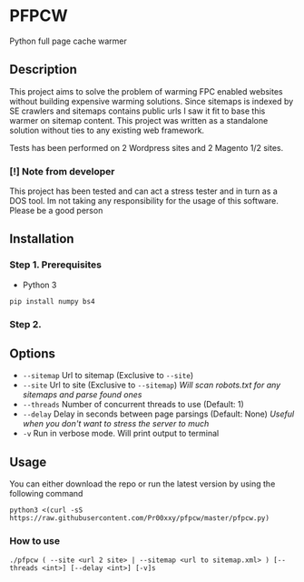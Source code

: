 # PFPCW
Python full page cache warmer

## Description

This project aims to solve the problem of warming FPC enabled websites without building expensive warming solutions. Since sitemaps is indexed by SE crawlers and sitemaps contains public urls I saw it fit to base this warmer on sitemap content.
This project was written as a standalone solution without ties to any existing web framework.

Tests has been performed on 2 Wordpress sites and 2 Magento 1/2 sites.

### [!] Note from developer
This project has been tested and can act a stress tester and in turn as a DOS tool.
Im not taking any responsibility for the usage of this software. Please be a good person

## Installation

### Step 1. Prerequisites
            
   - Python 3        
   
    pip install numpy bs4
    
### Step 2. 
    
## Options

- `--sitemap`    Url to sitemap (Exclusive to `--site`)
- `--site`       Url to site (Exclusive to `--sitemap`)
                _Will scan robots.txt for any sitemaps and parse found ones_
- `--threads`     Number of concurrent threads to use (Default: 1)
- `--delay`       Delay in seconds between page parsings (Default: None)
                _Useful when you don't want to stress the server to much_
- `-v`            Run in verbose mode. Will print output to terminal

## Usage

You can either download the repo or run the latest version by using the following command

    python3 <(curl -sS https://raw.githubusercontent.com/Pr00xxy/pfpcw/master/pfpcw.py)

### How to use

    ./pfpcw ( --site <url 2 site> | --sitemap <url to sitemap.xml> ) [--threads <int>] [--delay <int>] [-v]s
